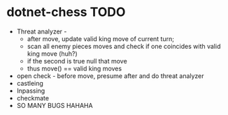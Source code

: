 # dotnet-chess TODO

* Threat analyzer - 
  - after move, update valid king move  of current turn;
  - scan all enemy pieces moves and check if one coincides with valid king move (huh?)
  - if the second is true null that move
  - thus move() == valid king moves
* open check -  before move, presume after and do threat analyzer
* castleing
* Inpassing
* checkmate
* SO MANY BUGS HAHAHA

